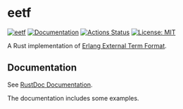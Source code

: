 eetf
====

[![eetf](https://img.shields.io/crates/v/eetf.svg)](https://crates.io/crates/eetf)
[![Documentation](https://docs.rs/eetf/badge.svg)](https://docs.rs/eetf)
[![Actions Status](https://github.com/sile/eetf/workflows/CI/badge.svg)](https://github.com/sile/eetf/actions)
[![License: MIT](https://img.shields.io/badge/license-MIT-blue.svg)](LICENSE)

A Rust implementation of [Erlang External Term Format](http://erlang.org/doc/apps/erts/erl_ext_dist.html).

Documentation
-------------

See [RustDoc Documentation](https://docs.rs/eetf).

The documentation includes some examples.
